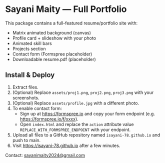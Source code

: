 # Sayani Maity — Full Portfolio 

This package contains a full-featured resume/portfolio site with:

- Matrix animated background (canvas)
- Profile card + slideshow with your photo
- Animated skill bars
- Projects section
- Contact form (Formspree placeholder)
- Downloadable resume.pdf (placeholder)

## Install & Deploy
1. Extract files.
2. (Optional) Replace `assets/proj1.png`, `proj2.png`, `proj3.png` with your screenshots.
3. (Optional) Replace `assets/profile.jpg` with a different photo.
4. To enable contact form:
   - Sign up at https://formspree.io and copy your form endpoint (e.g. https://formspree.io/f/xxxx).
   - Open `index.html` and replace the `action` attribute value `REPLACE_WITH_FORMSPREE_ENDPOINT` with your endpoint.
5. Upload all files to a GitHub repository named `isayani-78.github.io` and push to main.
6. Visit https://isayani-78.github.io after a few minutes.

Contact: sayanimaity2024@gmail.com
